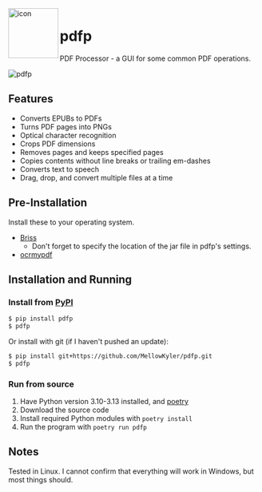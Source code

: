<img align="left" width="100" height="100" src="https://raw.githubusercontent.com/MellowKyler/pdfp/main/pdfp/images/logo.ico" alt="icon">

# pdfp
PDF Processor - a GUI for some common PDF operations.

![pdfp](https://raw.githubusercontent.com/MellowKyler/pdfp/main/docs/demo.png)

## Features
- Converts EPUBs to PDFs
- Turns PDF pages into PNGs
- Optical character recognition
- Crops PDF dimensions
- Removes pages and keeps specified pages
- Copies contents without line breaks or trailing em-dashes
- Converts text to speech
- Drag, drop, and convert multiple files at a time

## Pre-Installation
Install these to your operating system.
  - [Briss](https://github.com/mbaeuerle/Briss-2.0)
    - Don't forget to specify the location of the jar file in pdfp's settings.
  - [ocrmypdf](https://github.com/ocrmypdf/OCRmyPDF)

## Installation and Running

### Install from [PyPI](https://pypi.org/project/pdfp/)

```bash
$ pip install pdfp
$ pdfp
```

Or install with git (if I haven't pushed an update):

```bash
$ pip install git+https://github.com/MellowKyler/pdfp.git
$ pdfp
```

### Run from source

1. Have Python version 3.10-3.13 installed, and [poetry](https://python-poetry.org/)
2. Download the source code
3. Install required Python modules with `poetry install`
4. Run the program with `poetry run pdfp`

## Notes
Tested in Linux. I cannot confirm that everything will work in Windows, but most things should.